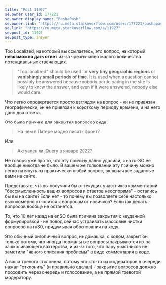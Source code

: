 ```yaml
---
title: "Post 11927"
se.owner.user_id: 177221
se.owner.display_name: "PashaPash"
se.owner.link: "https://ru.meta.stackoverflow.com/users/177221/pashapash"
se.link: "https://ru.meta.stackoverflow.com/a/11927"
se.post_id: 11927
se.post_type: answer
---
```

<p>Too Localized, на который вы ссылаетесь, это вопрос, на который <strong>невозможно дать ответ</strong> из-за чрезвычайно малого количества потенциальных отвечающих.</p>
<blockquote>
<p>&quot;Too localized&quot; should be used for <strong>very tiny geographic regions</strong> or
<strong>vanishingly small periods of time</strong>. It is used when a question cannot
possibly be answered because nobody participating in the site is
likely to know the answer, and even if it were answered, nobody else
would care.</p>
</blockquote>
<p>Что легко опровергается просто взглядом на вопрос - он не привязан географически, он не привязан к короткому периоду времени, и на него дано два ответа.</p>
<p>Это была причина для закрытия вопросов вида:</p>
<blockquote>
<p>На чем в Питере модно писать фронт?</p>
</blockquote>
<p>Или</p>
<blockquote>
<p>Актуален ли jQuery в январе 2022?</p>
</blockquote>
<p>Не говоря уже про то, что эту причину давно удалили, а на ru-SO ее вообще никогда не было. В вашем же толковании эту причину можно легко натянуть на практически любой вопрос, включая все заданные вами на сайте.</p>
<p>Представьте, что вы получили бы от текущих участников комментарий &quot;бессмысленность ваших вопросов и ответов неоспорима&quot; - остались бы вы на сайте? Если нет - то почему вы позволяете себе настолько высокомерно относится к вопросам от новичков? Если так делать - вопросов вообще не останется.</p>
<p>То, что 10 лет назад на enSO была причина закрытия с неудачной формулировкой - не повод сейчас устраивать массовые чистки вопросов на ruSO, придумывая обоснования на ходу.</p>
<p>Это обычный онтопичный вопрос, не домашка, с кодом, закрыт он только потому, что иногда нормальные вопросы закрываются из-за зашкаливающего вахтерства, и из-за того, что пару участников не заметили &quot;явного описания проблемы&quot; в виде комментария в коде.</p>
<p>А ваша тревога отклонена, потому что кто-то из модераторов в очереди нажал &quot;отклонить&quot; (и правильно сделал) - закрытие вопросов должно проходить через очередь и голосование, а не прямой тревогой модератору.</p>
